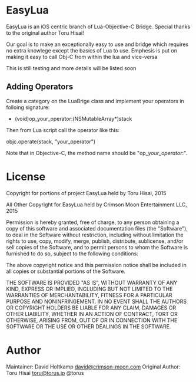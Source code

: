 EasyLua
======================

EasyLua is an iOS centric branch of Lua-Objective-C Bridge. Special thanks to the original author Toru Hisai!

Our goal is to make an exceptionally easy to use and bridge which requires no extra knowlege except the basics of Lua to use. Emphesis is put on making it easy to call Obj-C from within the lua and vice-versa

This is still testing and more details will be listed soon


Adding Operators
----------------

Create a category on the LuaBrige class and implement your operators in folloing signature:

- (void)op_your_operator:(NSMutableArray*)stack

Then from Lua script call the operator like this:

objc.operate(stack, "your_operator")

Note that in Objective-C, the method name should be "op_*your_operator*:".

License
=======
Copyright for portions of project EasyLua held by Toru Hisai, 2015

All Other Copyright for EasyLua held by Crimson Moon Entertainment LLC, 2015

Permission is hereby granted, free of charge, to any person obtaining a copy
of this software and associated documentation files (the "Software"), to deal
in the Software without restriction, including without limitation the rights
to use, copy, modify, merge, publish, distribute, sublicense, and/or sell
copies of the Software, and to permit persons to whom the Software is
furnished to do so, subject to the following conditions:

The above copyright notice and this permission notice shall be included in
all copies or substantial portions of the Software.

THE SOFTWARE IS PROVIDED "AS IS", WITHOUT WARRANTY OF ANY KIND, EXPRESS OR
IMPLIED, INCLUDING BUT NOT LIMITED TO THE WARRANTIES OF MERCHANTABILITY,
FITNESS FOR A PARTICULAR PURPOSE AND NONINFRINGEMENT. IN NO EVENT SHALL THE
AUTHORS OR COPYRIGHT HOLDERS BE LIABLE FOR ANY CLAIM, DAMAGES OR OTHER
LIABILITY, WHETHER IN AN ACTION OF CONTRACT, TORT OR OTHERWISE, ARISING FROM,
OUT OF OR IN CONNECTION WITH THE SOFTWARE OR THE USE OR OTHER DEALINGS IN
THE SOFTWARE.

Author
======
Maintainer: David Holtkamp david@crimson-moon.com
Original Author: Toru Hisai toru@torus.jp @torus 
